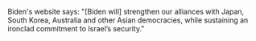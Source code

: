 Biden's website says: "[Biden will] strengthen our alliances with Japan, South Korea, Australia and other Asian democracies, while sustaining an ironclad commitment to Israel’s security."